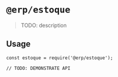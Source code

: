 # `@erp/estoque`

> TODO: description

## Usage

```
const estoque = require('@erp/estoque');

// TODO: DEMONSTRATE API
```
